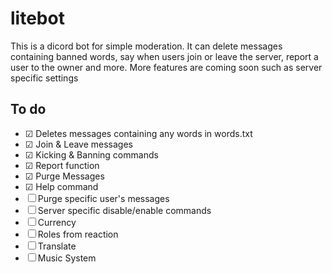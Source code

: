 # litebot
This is a dicord bot for simple moderation. It can delete messages containing banned words, say when users join or leave the server, report a user to the owner and more. More features are coming soon such as server specific settings

## To do
- ☑ Deletes messages containing any words in words.txt
- ☑ Join & Leave messages
- ☑ Kicking & Banning commands
- ☑ Report function
- ☑ Purge Messages 
- ☑ Help command
- ☐ Purge specific user's messages
- ☐ Server specific disable/enable commands
- ☐ Currency
- ☐ Roles from reaction
- ☐ Translate
- ☐ Music System